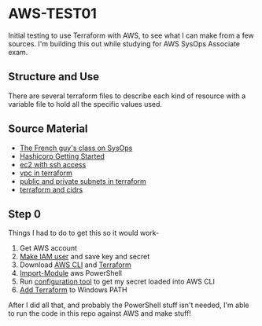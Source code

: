 # AWS-TEST01
Initial testing to use Terraform with AWS, to see what I can make from a few sources. I'm building this out while studying for AWS SysOps Associate exam.

## Structure and Use
There are several terraform files to describe each kind of resource with a variable file to hold all the specific values used.

## Source Material
* [The French guy's class on SysOps](https://www.udemy.com/course/ultimate-aws-certified-sysops-administrator-associate)
* [Hashicorp Getting Started](https://learn.hashicorp.com/tutorials/terraform/infrastructure-as-code?in=terraform/aws-get-started)
* [ec2 with ssh access](https://medium.com/@hmalgewatta/setting-up-an-aws-ec2-instance-with-ssh-access-using-terraform-c336c812322f)
* [vpc in terraform](https://jaffarshaik.medium.com/implementing-vpc-architecture-using-terraform-3de6c42d7646)
* [public and private subnets in terraform](https://medium.com/geekculture/how-to-manage-public-and-private-subnets-in-aws-with-terraform-69c272003c81)
* [terraform and cidrs](http://blog.itsjustcode.net/blog/2017/11/18/terraform-cidrsubnet-deconstructed/)

## Step 0
Things I had to do to get this so it would work-
1. Get AWS account
1. [Make IAM user](https://docs.aws.amazon.com/IAM/latest/UserGuide/id_users_create.html#id_users_create_console) and save key and secret
1. Download [AWS CLI](https://docs.aws.amazon.com/cli/latest/userguide/install-cliv2-windows.html#cliv2-windows-install) and [Terraform](https://www.terraform.io/downloads.html)
1. [Import-Module](https://docs.aws.amazon.com/powershell/latest/userguide/pstools-getting-set-up-windows.html#ps-installing-awswindowspowershell) aws PowerShell
1. Run [configuration tool](https://docs.aws.amazon.com/cli/latest/userguide/cli-configure-files.html#cli-configure-files-methods) to get my secret loaded into AWS CLI
1. [Add Terraform](https://stackoverflow.com/questions/1618280/where-can-i-set-path-to-make-exe-on-windows) to Windows PATH

After I did all that, and probably the PowerShell stuff isn't needed, I'm able to run the code in this repo against AWS and make stuff!
